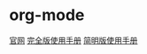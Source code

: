 # org-mode #

[官网](http://orgmode.org/)
[完全版使用手册](https://github.com/lsytj0413/learn-note/blob/master/text/org.pdf)
[简明版使用手册](https://github.com/lsytj0413/learn-note/blob/master/text/orgguide.pdf)
